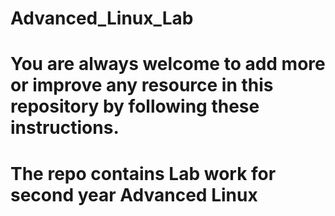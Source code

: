 # Advanced_Linux_Lab

# You are always welcome to add more or improve any resource in this repository by following these instructions.

# The repo contains Lab work for second year Advanced Linux

